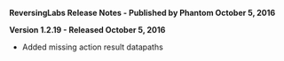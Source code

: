 **ReversingLabs Release Notes - Published by Phantom October 5, 2016**


**Version 1.2.19 - Released October 5, 2016**

* Added missing action result datapaths
